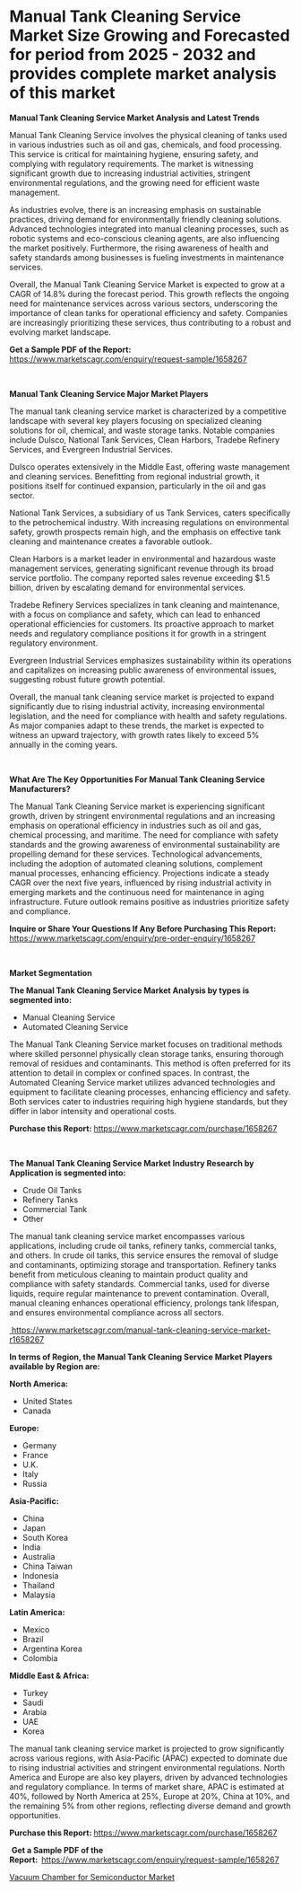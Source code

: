 <p><h1>Manual Tank Cleaning Service Market Size Growing and Forecasted for period from 2025 - 2032 and provides complete market analysis of this market</h1></p><p><strong>Manual Tank Cleaning Service Market Analysis and Latest Trends</strong></p>
<p><p>Manual Tank Cleaning Service involves the physical cleaning of tanks used in various industries such as oil and gas, chemicals, and food processing. This service is critical for maintaining hygiene, ensuring safety, and complying with regulatory requirements. The market is witnessing significant growth due to increasing industrial activities, stringent environmental regulations, and the growing need for efficient waste management.</p><p>As industries evolve, there is an increasing emphasis on sustainable practices, driving demand for environmentally friendly cleaning solutions. Advanced technologies integrated into manual cleaning processes, such as robotic systems and eco-conscious cleaning agents, are also influencing the market positively. Furthermore, the rising awareness of health and safety standards among businesses is fueling investments in maintenance services. </p><p>Overall, the Manual Tank Cleaning Service Market is expected to grow at a CAGR of 14.8% during the forecast period. This growth reflects the ongoing need for maintenance services across various sectors, underscoring the importance of clean tanks for operational efficiency and safety. Companies are increasingly prioritizing these services, thus contributing to a robust and evolving market landscape.</p></p>
<p><strong>Get a Sample PDF of the Report:&nbsp;</strong> <a href="https://www.marketscagr.com/enquiry/request-sample/1658267?utm_campaign=3099&utm_medium=2&utm_source=Github&utm_content=ia&utm_term=23032025&utm_id=manual-tank-cleaning-service">https://www.marketscagr.com/enquiry/request-sample/1658267</a></p>
<p>&nbsp;</p>
<p><strong>Manual Tank Cleaning Service Major Market Players</strong></p>
<p><p>The manual tank cleaning service market is characterized by a competitive landscape with several key players focusing on specialized cleaning solutions for oil, chemical, and waste storage tanks. Notable companies include Dulsco, National Tank Services, Clean Harbors, Tradebe Refinery Services, and Evergreen Industrial Services.</p><p>Dulsco operates extensively in the Middle East, offering waste management and cleaning services. Benefitting from regional industrial growth, it positions itself for continued expansion, particularly in the oil and gas sector.</p><p>National Tank Services, a subsidiary of us Tank Services, caters specifically to the petrochemical industry. With increasing regulations on environmental safety, growth prospects remain high, and the emphasis on effective tank cleaning and maintenance creates a favorable outlook.</p><p>Clean Harbors is a market leader in environmental and hazardous waste management services, generating significant revenue through its broad service portfolio. The company reported sales revenue exceeding $1.5 billion, driven by escalating demand for environmental services.</p><p>Tradebe Refinery Services specializes in tank cleaning and maintenance, with a focus on compliance and safety, which can lead to enhanced operational efficiencies for customers. Its proactive approach to market needs and regulatory compliance positions it for growth in a stringent regulatory environment.</p><p>Evergreen Industrial Services emphasizes sustainability within its operations and capitalizes on increasing public awareness of environmental issues, suggesting robust future growth potential.</p><p>Overall, the manual tank cleaning service market is projected to expand significantly due to rising industrial activity, increasing environmental legislation, and the need for compliance with health and safety regulations. As major companies adapt to these trends, the market is expected to witness an upward trajectory, with growth rates likely to exceed 5% annually in the coming years.</p></p>
<p>&nbsp;</p>
<p><strong>What Are The Key Opportunities For Manual Tank Cleaning Service Manufacturers?</strong></p>
<p><p>The Manual Tank Cleaning Service market is experiencing significant growth, driven by stringent environmental regulations and an increasing emphasis on operational efficiency in industries such as oil and gas, chemical processing, and maritime. The need for compliance with safety standards and the growing awareness of environmental sustainability are propelling demand for these services. Technological advancements, including the adoption of automated cleaning solutions, complement manual processes, enhancing efficiency. Projections indicate a steady CAGR over the next five years, influenced by rising industrial activity in emerging markets and the continuous need for maintenance in aging infrastructure. Future outlook remains positive as industries prioritize safety and compliance.</p></p>
<p><strong>Inquire or Share Your Questions If Any Before Purchasing This Report:</strong> <a href="https://www.marketscagr.com/enquiry/pre-order-enquiry/1658267?utm_campaign=3099&utm_medium=2&utm_source=Github&utm_content=ia&utm_term=23032025&utm_id=manual-tank-cleaning-service">https://www.marketscagr.com/enquiry/pre-order-enquiry/1658267</a></p>
<p>&nbsp;</p>
<p><strong>Market Segmentation</strong></p>
<p><strong>The Manual Tank Cleaning Service Market Analysis by types is segmented into:</strong></p>
<p><ul><li>Manual Cleaning Service</li><li>Automated Cleaning Service</li></ul></p>
<p><p>The Manual Tank Cleaning Service market focuses on traditional methods where skilled personnel physically clean storage tanks, ensuring thorough removal of residues and contaminants. This method is often preferred for its attention to detail in complex or confined spaces. In contrast, the Automated Cleaning Service market utilizes advanced technologies and equipment to facilitate cleaning processes, enhancing efficiency and safety. Both services cater to industries requiring high hygiene standards, but they differ in labor intensity and operational costs.</p></p>
<p><strong>Purchase this Report:&nbsp;</strong><a href="https://www.marketscagr.com/purchase/1658267?utm_campaign=3099&utm_medium=2&utm_source=Github&utm_content=ia&utm_term=23032025&utm_id=manual-tank-cleaning-service">https://www.marketscagr.com/purchase/1658267</a></p>
<p>&nbsp;</p>
<p><strong>The Manual Tank Cleaning Service Market Industry Research by Application is segmented into:</strong></p>
<p><ul><li>Crude Oil Tanks</li><li>Refinery Tanks</li><li>Commercial Tank</li><li>Other</li></ul></p>
<p><p>The manual tank cleaning service market encompasses various applications, including crude oil tanks, refinery tanks, commercial tanks, and others. In crude oil tanks, this service ensures the removal of sludge and contaminants, optimizing storage and transportation. Refinery tanks benefit from meticulous cleaning to maintain product quality and compliance with safety standards. Commercial tanks, used for diverse liquids, require regular maintenance to prevent contamination. Overall, manual cleaning enhances operational efficiency, prolongs tank lifespan, and ensures environmental compliance across all sectors.</p></p>
<p><a href="https://www.marketscagr.com/manual-tank-cleaning-service-market-r1658267?utm_campaign=3099&utm_medium=2&utm_source=Github&utm_content=ia&utm_term=23032025&utm_id=manual-tank-cleaning-service">&nbsp;https://www.marketscagr.com/manual-tank-cleaning-service-market-r1658267</a></p>
<p><strong>In terms of Region, the Manual Tank Cleaning Service Market Players available by Region are:</strong></p>
<p>
    <p> <strong> North America: </strong>
        <ul>
            <li>United States</li>
            <li>Canada</li>
        </ul>
        </p> 
    <p> <strong> Europe: </strong>
        <ul>
            <li>Germany</li>
            <li>France</li>
            <li>U.K.</li>
            <li>Italy</li>
            <li>Russia</li>
        </ul>
        </p> 
    <p> <strong> Asia-Pacific: </strong>
        <ul>
            <li>China</li>
            <li>Japan</li>
            <li>South Korea</li>
            <li>India</li>
            <li>Australia</li>
            <li>China Taiwan</li>
            <li>Indonesia</li>
            <li>Thailand</li>
            <li>Malaysia</li>
        </ul>
        </p> 
    <p> <strong> Latin America: </strong>
        <ul>
            <li>Mexico</li>
            <li>Brazil</li>
            <li>Argentina Korea</li>
            <li>Colombia</li>
        </ul>
        </p> 
    <p> <strong> Middle East & Africa: </strong>
        <ul>
            <li>Turkey</li>
            <li>Saudi</li>
            <li>Arabia</li>
            <li>UAE</li>
            <li>Korea</li>
        </ul>
    </p>
    </p>
<p><p>The manual tank cleaning service market is projected to grow significantly across various regions, with Asia-Pacific (APAC) expected to dominate due to rising industrial activities and stringent environmental regulations. North America and Europe are also key players, driven by advanced technologies and regulatory compliance. In terms of market share, APAC is estimated at 40%, followed by North America at 25%, Europe at 20%, China at 10%, and the remaining 5% from other regions, reflecting diverse demand and growth opportunities.</p></p>
<p><strong>Purchase this Report: </strong><a href="https://www.marketscagr.com/purchase/1658267?utm_campaign=3099&utm_medium=2&utm_source=Github&utm_content=ia&utm_term=23032025&utm_id=manual-tank-cleaning-service">https://www.marketscagr.com/purchase/1658267</a></p>
<p>&nbsp;<strong>Get a Sample PDF of the Report:&nbsp;&nbsp;</strong><a href="https://www.marketscagr.com/enquiry/request-sample/1658267?utm_campaign=3099&utm_medium=2&utm_source=Github&utm_content=ia&utm_term=23032025&utm_id=manual-tank-cleaning-service">https://www.marketscagr.com/enquiry/request-sample/1658267</a></p>
<p><strong></strong></p>
<p><p><a href="https://github.com/supicweg/Market-Research-Report-List-1/blob/main/vacuum-chamber-for-semiconductor-market.md?utm_campaign=3099&utm_medium=2&utm_source=Github&utm_content=ia&utm_term=23032025&utm_id=manual-tank-cleaning-service">Vacuum Chamber for Semiconductor Market</a></p></p>